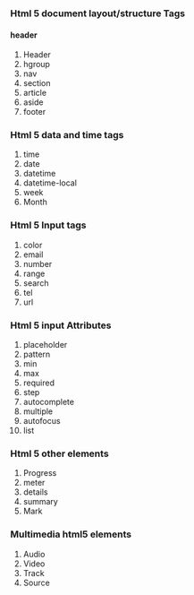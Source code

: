 ### Html 5 document layout/structure  Tags

#### header
1. Header 
2. hgroup
3. nav
4. section
5. article 
7. aside
8. footer

### Html 5 data and time tags
1. time
2. date
3. datetime
4. datetime-local
5. week
6. Month
### Html 5 Input tags

1. color
5. email
6. number
7. range
8. search
9. tel
10. url

### Html 5 input Attributes
1. placeholder
2. pattern
3. min
4. max
5. required
6. step
7. autocomplete
8. multiple
9. autofocus
10. list

### Html 5 other elements
1. Progress
2. meter
3. details
4. summary
5. Mark


### Multimedia html5 elements

1. Audio
2. Video
3. Track
4. Source